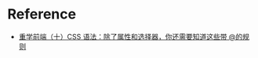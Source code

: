 # Reference

+ [重学前端（十）CSS 语法：除了属性和选择器，你还需要知道这些带 @的规则](https://qiankunpingtai.cn/article/1570151319344) 
